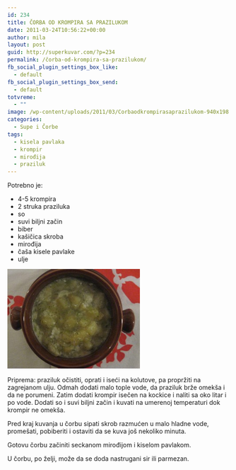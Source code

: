 ```yaml
---
id: 234
title: ČORBA OD KROMPIRA SA PRAZILUKOM
date: 2011-03-24T10:56:22+00:00
author: mila
layout: post
guid: http://superkuvar.com/?p=234
permalink: /čorba-od-krompira-sa-prazilukom/
fb_social_plugin_settings_box_like:
  - default
fb_social_plugin_settings_box_send:
  - default
totvreme:
  - ""
image: /wp-content/uploads/2011/03/Corbaodkrompirasaprazilukom-940x198.jpg
categories:
  - Supe i Čorbe
tags:
  - kisela pavlaka
  - krompir
  - mirođija
  - praziluk
---
```

Potrebno je:

  * 4-5 krompira
  * 2 struka praziluka
  * so
  * suvi biljni začin
  * biber
  * kašičica skroba
  * mirođija
  * čaša kisele pavlake
  * ulje

<img class="alignnone size-medium wp-image-5126" src="/wp-content/uploads/2011/03/Corbaodkrompirasaprazilukom-300x225.jpg" alt="Corbaodkrompirasaprazilukom" width="300" height="225" /> 

Priprema: praziluk očistiti, oprati i iseći na kolutove, pa propržiti na zagrejanom ulju. Odmah dodati malo tople vode, da praziluk brže omekša i da ne porumeni. Zatim dodati krompir isečen na kockice i naliti sa oko litar i po vode. Dodati so i suvi biljni začin i kuvati na umerenoj temperaturi dok krompir ne omekša.

Pred kraj kuvanja u čorbu sipati skrob razmućen u malo hladne vode, promešati, pobiberiti i ostaviti da se kuva još nekoliko minuta.

Gotovu čorbu začiniti seckanom mirođijom i kiselom pavlakom.

U čorbu, po želji, može da se doda nastrugani sir ili parmezan.